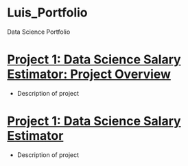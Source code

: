 # Luis_Portfolio
Data Science Portfolio

# [Project 1: Data Science Salary Estimator: Project Overview](https://github.com)
* Description of project
# [Project 1: Data Science Salary Estimator](https://github.com) 
* Description of project
